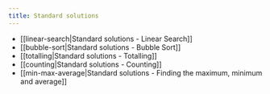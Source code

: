 ```yaml
---
title: Standard solutions
---
```


- [[linear-search|Standard solutions - Linear Search]]
- [[bubble-sort|Standard solutions - Bubble Sort]]
- [[totalling|Standard solutions - Totalling]]
- [[counting|Standard solutions - Counting]]
- [[min-max-average|Standard solutions - Finding the maximum, minimum and average]]